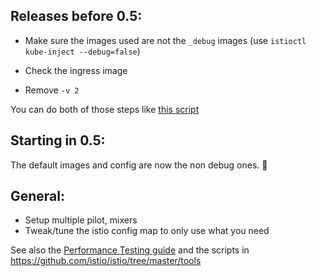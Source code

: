 ## Releases before 0.5:

- Make sure the images used are not the `_debug` images (use `istioctl kube-inject --debug=false`)

- Check the ingress image

- Remove `-v 2`

You can do both of those steps like [this script](https://github.com/istio/istio/blob/a957c58b0ef7f745643b40f4f156dac7bcfc43d2/tools/setup_perf_cluster.sh#L112)

## Starting in 0.5:

The default images and config are now the non debug ones. :tada:

## General:

- Setup multiple pilot, mixers
- Tweak/tune the istio config map to only use what you need

See also the [Performance Testing guide](https://github.com/istio/istio/tree/master/tools#istio-load-testing-user-guide) and the scripts in https://github.com/istio/istio/tree/master/tools